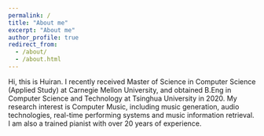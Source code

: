 ```yaml
---
permalink: /
title: "About me"
excerpt: "About me"
author_profile: true
redirect_from: 
  - /about/
  - /about.html
---
```


Hi, this is Huiran. I recently received Master of Science in Computer Science (Applied Study) at Carnegie Mellon University, and obtained B.Eng in Computer Science and Technology at Tsinghua University in 2020. My research interest is Computer Music, including music generation, audio technologies, real-time performing systems and music information retrieval. I am also a trained pianist with over 20 years of experience.
